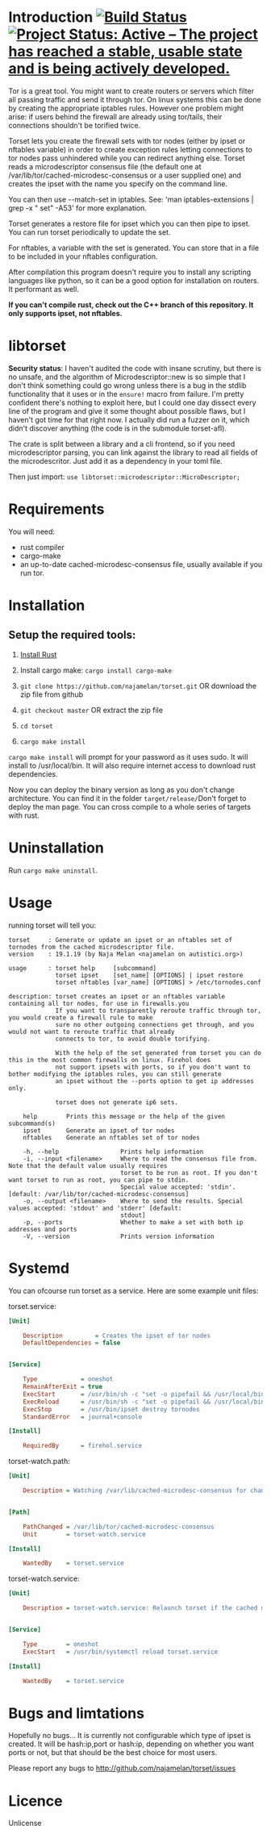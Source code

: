 Introduction [![Build Status](https://travis-ci.org/najamelan/torset.svg?branch=master)](https://travis-ci.org/najamelan/torset)[![Project Status: Active – The project has reached a stable, usable state and is being actively developed.](https://www.repostatus.org/badges/latest/active.svg)](https://www.repostatus.org/#active)
============

Tor is a great tool. You might want to create routers or servers which filter all passing traffic and send it through tor. On linux systems this can be done by creating the appropriate iptables rules. However one problem might arise: if users behind the firewall are already using tor/tails, their connections shouldn't be torified twice.

Torset lets you create the firewall sets with tor nodes (either by ipset or nftables variable) in order to create exception rules letting connections to tor nodes pass unhindered while you can redirect anything else. Torset reads a microdescriptor consensus file (the default one at /var/lib/tor/cached-microdesc-consensus or a user supplied one) and creates the ipset with the name you specify on the command line.

You can then use --match-set in iptables. See: 'man iptables-extensions | grep -x "   set" -A53' for more explanation.

Torset generates a restore file for ipset which you can then pipe to ipset. You can run torset periodically to update the set.

For nftables, a variable with the set is generated. You can store that in a file to be included in your nftables configuration.

After compilation this program doesn't require you to install any scripting languages like python, so it can be a good option for installation on routers. It performant as well.

**If you can't compile rust, check out the C++ branch of this repository. It only supports ipset, not nftables.**

libtorset
=========

__Security status__: I haven't audited the code with insane scrutiny, but there is no unsafe, and the algorithm of Microdescriptor::new is so simple that I don't think something could go wrong unless there is a bug in the stdlib functionality that it uses or in the `ensure!` macro from failure. I'm pretty confident there's nothing to exploit here, but I could one day dissect every line of the program and give it some thought about possible flaws, but I haven't got time for that right now. I actually did run a fuzzer on it, which didn't discover anything (the code is in the submodule torset-afl).

The crate is split between a library and a cli frontend, so if you need microdescriptor parsing, you can link against the library to read all fields of the microdescritor. Just add it as a dependency in your toml file.

Then just import: `use libtorset::microdescriptor::MicroDescriptor;`


Requirements
============

You will need:
- rust compiler
- cargo-make
- an up-to-date cached-microdesc-consensus file, usually available if you run tor.


Installation
============

Setup the required tools:
-------------------------

1. [Install Rust](https://www.rust-lang.org/tools/install)
2. Install cargo make: `cargo install cargo-make`

1. `git clone https://github.com/najamelan/torset.git` OR download the zip file from github
2. `git checkout master`                               OR extract  the zip file
3. `cd torset`
4. `cargo make install`

`cargo make install` will prompt for your password as it uses sudo. It will install to /usr/local/bin. It will also require internet access to download rust dependencies.

Now you can deploy the binary version as long as you don't change architecture. You can find it in the folder `target/release/`Don't forget to deploy the man page. You can cross compile to a whole series of targets with rust.


Uninstallation
==============

Run `cargo make uninstall`.


Usage
=====
running torset will tell you:

```
torset     : Generate or update an ipset or an nftables set of tornodes from the cached microdescriptor file.
version    : 19.1.19 (by Naja Melan <najamelan on autistici.org>)

usage      : torset help     [subcommand]
             torset ipset    [set_name] [OPTIONS] | ipset restore
             torset nftables [var_name] [OPTIONS] > /etc/tornodes.conf

description: torset creates an ipset or an nftables variable containing all tor nodes, for use in firewalls.you
             If you want to transparently reroute traffic through tor, you would create a firewall rule to make
             sure no other outgoing connections get through, and you would not want to reroute traffic that already
             connects to tor, to avoid double torifying.

             With the help of the set generated from torset you can do this in the most common firewalls on linux. Firehol does
             not support ipsets with ports, so if you don't want to bother modifying the iptables rules, you can still generate
             an ipset without the --ports option to get ip addresses only.

             torset does not generate ip6 sets.

    help        Prints this message or the help of the given subcommand(s)
    ipset       Generate an ipset of tor nodes
    nftables    Generate an nftables set of tor nodes

    -h, --help                 Prints help information
    -i, --input <filename>     Where to read the consensus file from. Note that the default value usually requires
                               torset to be run as root. If you don't want torset to run as root, you can pipe to stdin.
                               Special value accepted: 'stdin'.  [default: /var/lib/tor/cached-microdesc-consensus]
    -o, --output <filename>    Where to send the results. Special values accepted: 'stdout' and 'stderr' [default:
                               stdout]
    -p, --ports                Whether to make a set with both ip addresses and ports
    -V, --version              Prints version information
```

Systemd
=======
You can ofcourse run torset as a service. Here are some example unit files:


torset.service:
```ini
[Unit]

    Description         = Creates the ipset of tor nodes
    DefaultDependencies = false


[Service]

    Type            = oneshot
    RemainAfterExit = true
    ExecStart       = /usr/bin/sh -c "set -o pipefail && /usr/local/bin/torset ipset tornodes --ports | ipset restore"
    ExecReload      = /usr/bin/sh -c "set -o pipefail && /usr/local/bin/torset ipset tornodes --ports | ipset restore"
    ExecStop        = /usr/bin/ipset destroy tornodes
    StandardError   = journal+console

[Install]

    RequiredBy      = firehol.service
```

torset-watch.path:
```ini
[Unit]

    Description = Watching /var/lib/cached-microdesc-consensus for changes (to restart torset.service).


[Path]

    PathChanged = /var/lib/tor/cached-microdesc-consensus
    Unit        = torset-watch.service

[Install]

    WantedBy    = torset.service
```

torset-watch.service:
```ini
[Unit]

    Description = torset-watch.service: Relaunch torset if the cached microdescriptor file changes.


[Service]

    Type        = oneshot
    ExecStart   = /usr/bin/systemctl reload torset.service

[Install]

    WantedBy    = torset.service
```

Bugs and limtations
===================

Hopefully no bugs... It is currently not configurable which type of ipset is created. It will be hash:ip,port or hash:ip, depending on whether you want ports or not, but that should be the best choice for most users.

Please report any bugs to http://github.com/najamelan/torset/issues


Licence
=======

Unlicense
